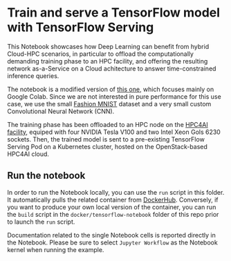 # Train and serve a TensorFlow model with TensorFlow Serving

This Notebook showcases how Deep Learning can benefit from hybrid Cloud-HPC scenarios, in particular to offload the computationally demanding training phase to an HPC facility, and offering the resulting network as-a-Service on a Cloud achitecture to answer time-constrained inference queries.

The notebook is a modified version of [this one](https://github.com/tensorflow/tfx/blob/master/docs/tutorials/serving/rest_simple.ipynb), which focuses mainly on Google Colab. Since we are not interested in pure performance for this use case, we use the small [Fashion MNIST](https://github.com/zalandoresearch/fashion-mnist) dataset and a very small custom Convolutional Neural Network (CNN).

The training phase has been offloaded to an HPC node on the [HPC4AI facility](https://hpc4ai.unito.it/), equiped with four NVIDIA Tesla V100 and two Intel Xeon Gols 6230 sockets. Then, the trained model is sent to a pre-existing TensorFlow Serving Pod on a Kubernetes cluster, hosted on the OpenStack-based  HPC4AI cloud.

## Run the notebook

In order to run the Notebook locally, you can use the `run` script in this folder. It automatically pulls the related container from [DockerHub](https://hub.docker.com/r/alphaunito/tensorflow-notebook). Conversely, if you want to produce your own local version of the container, you can run the `build` script in the `docker/tensorflow-notebook` folder of this repo prior to launch the `run` script.

Documentation related to the single Notebook cells is reported directly in the Notebook. Please be sure to select `Jupyter Workflow` as the Notebook kernel when running the example.
